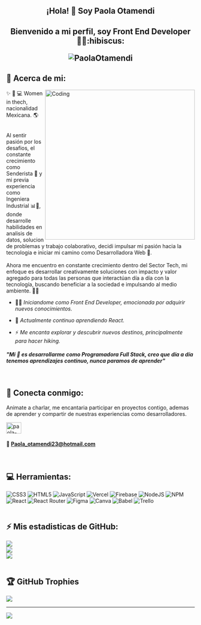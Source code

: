 <h2 align="center"> ¡Hola! 👋 Soy Paola Otamendi </h2>
<h2 align="center"> Bienvenido a mi perfil, soy Front End Developer 👩‍💻:hibiscus:
<p align="center"> <img src="https://komarev.com/ghpvc/?username=PaolaOtamendi&label=Profile%20views&color=0e75b6&style=flat" alt="PaolaOtamendi" /> </p>
</h2> 

## 💫 Acerca de mi:
<img align="right" alt="Coding" width="400" src="https://user-images.githubusercontent.com/74038190/221352975-94759904-aa4c-4032-a8ab-b546efb9c478.gif">
✨ 👩 💻 Women in thech, nacionalidad Mexicana. 🌎<br><br>

Al sentir pasión por los desafios, el constante crecimiento como Senderista 💚 y mi previa experiencia como Ingeniera Industrial 📊🔧, donde desarrolle habilidades en analisis de datos, solucion de problemas y trabajo colaborativo, decidi impulsar mi pasión hacia la tecnologia e iniciar mi camino como Desarrolladora Web :star2:.<br><br>Ahora me encuentro en constante crecimiento dentro del Sector Tech, mi enfoque es desarrollar creativamente soluciones con impacto y valor agregado para todas las personas que interactúan día a día con la tecnología, buscando beneficiar a la sociedad e impulsando al medio ambiente. 🌿🌲

- 👩‍💻 *Iniciandome como Front End Developer, emocionada por adquirir nuevos conocimientos.*

- :seedling: *Actualmente continuo aprendiendo React.*

- :zap: *Me encanta explorar y descubrir nuevos destinos, principalmente para hacer hiking.*

#### *"Mi :dart: es desarrollarme como Programadora Full Stack, creo que día a día tenemos aprendizajes continuo, nunca paramos de aprender"*
<br>

## :rocket: Conecta conmigo:
Animate a charlar, me encantaria participar en proyectos contigo, ademas de aprender y compartir de nuestras experiencias como desarrolladores.
<p align="left">
<a href="https://www.linkedin.com/in/paola-otamendi-frontenddeveloper/" target="blank"><img align="center" src="https://raw.githubusercontent.com/rahuldkjain/github-profile-readme-generator/master/src/images/icons/Social/linked-in-alt.svg" alt="paola-otamendi-frontenddeveloper" height="30" width="40" /></a>
</p>

#### :email: Paola_otamendi23@hotmail.com
<br>

## 💻 Herramientas:
![CSS3](https://img.shields.io/badge/css3-%231572B6.svg?style=for-the-badge&logo=css3&logoColor=white) ![HTML5](https://img.shields.io/badge/html5-%23E34F26.svg?style=for-the-badge&logo=html5&logoColor=white) ![JavaScript](https://img.shields.io/badge/javascript-%23323330.svg?style=for-the-badge&logo=javascript&logoColor=%23F7DF1E) ![Vercel](https://img.shields.io/badge/vercel-%23000000.svg?style=for-the-badge&logo=vercel&logoColor=white) ![Firebase](https://img.shields.io/badge/firebase-%23039BE5.svg?style=for-the-badge&logo=firebase) ![NodeJS](https://img.shields.io/badge/node.js-6DA55F?style=for-the-badge&logo=node.js&logoColor=white) ![NPM](https://img.shields.io/badge/NPM-%23000000.svg?style=for-the-badge&logo=npm&logoColor=white) ![React](https://img.shields.io/badge/react-%2320232a.svg?style=for-the-badge&logo=react&logoColor=%2361DAFB) ![React Router](https://img.shields.io/badge/React_Router-CA4245?style=for-the-badge&logo=react-router&logoColor=white) 	![Figma](https://img.shields.io/badge/figma-%23F24E1E.svg?style=for-the-badge&logo=figma&logoColor=white) ![Canva](https://img.shields.io/badge/Canva-%2300C4CC.svg?style=for-the-badge&logo=Canva&logoColor=white) ![Babel](https://img.shields.io/badge/Babel-F9DC3e?style=for-the-badge&logo=babel&logoColor=black) ![Trello](https://img.shields.io/badge/Trello-%23026AA7.svg?style=for-the-badge&logo=Trello&logoColor=white)
<br><br>
## :zap: Mis estadisticas de GitHub:
![](https://github-readme-stats.vercel.app/api?username=paolaotamendi&theme=merko&hide_border=false&include_all_commits=true&count_private=true)<br/>
![](https://github-readme-streak-stats.herokuapp.com/?user=paolaotamendi&theme=merko&hide_border=false)<br/>
![](https://github-readme-stats.vercel.app/api/top-langs/?username=paolaotamendi&theme=merko&hide_border=false&include_all_commits=true&count_private=true&layout=compact)
<br><br>
## 🏆 GitHub Trophies
![](https://github-profile-trophy.vercel.app/?username=paolaotamendi&theme=discord&no-frame=false&no-bg=true&margin-w=4)

---
[![](https://visitcount.itsvg.in/api?id=paolaotamendi&icon=9&color=11)](https://visitcount.itsvg.in)

<!-- Proudly created with GPRM ( https://gprm.itsvg.in ) -->
